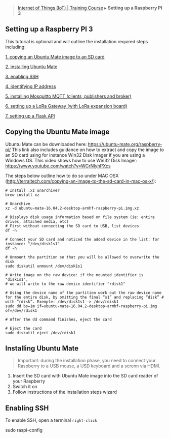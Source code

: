 
> [Internet of Things (IoT) | Training Course](setting-up-a-raspberry.md) ▸ **Setting up a Raspberry PI 3**

## Setting up a Raspberry PI 3
This tutorial is optional and will outline the installation required steps including:

[1. copying an Ubuntu Mate image to an SD card](#copying-the-ubuntu-mate-image)

[2. installing Ubuntu Mate](#installing-ubuntu-mate)

[3. enabling SSH](#enabling-ssh)

[4. identifying IP address]()

[5. installing Mosquitto MQTT (clients, publishers and broker)]()

[6. setting up a LoRa Gateway (with LoRa expansion board)]()

[7. setting up a Flask API]()

## Copying the Ubuntu Mate image

Ubuntu Mate can be downloaded here: https://ubuntu-mate.org/raspberry-pi/ This link also includes guidance on how to extract and copy the image to an SD card using for instance Win32 Disk Imager if you are using a Windows OS. This video shows how to use Win32 Disk Imager: https://www.youtube.com/watch?v=WCrNIyhPXcs

The steps below outline how to do so under MAC OSX (http://terraltech.com/copying-an-image-to-the-sd-card-in-mac-os-x/):

```console
# Install .xz unarchiver
brew install xz

# Unarchive
xz -d ubuntu-mate-16.04.2-desktop-armhf-raspberry-pi.img.xz

# Displays disk usage information based on file system (ie: entire drives, attached media, etc)
# First without connecting the SD card to USB, list devices
df -h

# Connect your SD card and noticed the added device in the list: for instance: "/dev/disk1s1"
df -h

# Unmount the partition so that you will be allowed to overwrite the disk
sudo diskutil unmount /dev/disk1s1

# Write image on the raw device: if the mounted identifier is "disk1s1", 
# we will write to the raw device identifier "rdisk1"

# Using the device name of the partition work out the raw device name for the entire disk, by omitting the final “s1” and replacing “disk” # with “rdisk”. Exemple: /dev/disk1s1 -> /dev/rdisk1
sudo dd bs=1m if=ubuntu-mate-16.04.2-desktop-armhf-raspberry-pi.img of=/dev/rdisk1

# After the dd command finishes, eject the card

# Eject the card
sudo diskutil eject /dev/rdisk1
```

## Installing Ubuntu Mate
> Important: during the installation phase, you need to connect your Raspberry to a USB mouse, a USD keyboard and a screnn via HDMI. 

1. Insert the SD card with Ubuntu Mate image into the SD card reader of your Raspberry
2. Switch it on
3. Follow instructions of the installation steps wizard

## Enabling SSH
To enable SSH, open a terminal `right-click`

sudo raspi-config




